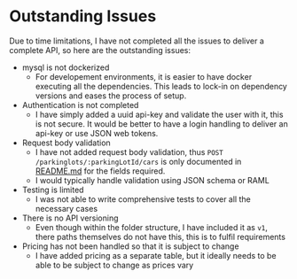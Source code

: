 # Outstanding Issues

Due to time limitations, I have not completed all the issues to deliver a complete API, so here are the outstanding issues:

* mysql is not dockerized
  * For developement environments, it is easier to have docker executing all the dependencies. This leads to lock-in on dependency versions and eases the process of setup.
* Authentication is not completed
  * I have simply added a uuid api-key and validate the user with it, this is not secure. It would be better to have a login handling to deliver an api-key or use JSON web tokens.
* Request body validation
  * I have not added request body validation, thus `POST /parkinglots/:parkingLotId/cars` is only documented in [README.md](/README.md) for the fields required.
  * I would typically handle validation using JSON schema or RAML
* Testing is limited
  * I was not able to write comprehensive tests to cover all the necessary cases
* There is no API versioning
  * Even though within the folder structure, I have included it as `v1`, there paths themselves do not have this, this is to fulfil requirements
* Pricing has not been handled so that it is subject to change
  * I have added pricing as a separate table, but it ideally needs to be able to be subject to change as prices vary
